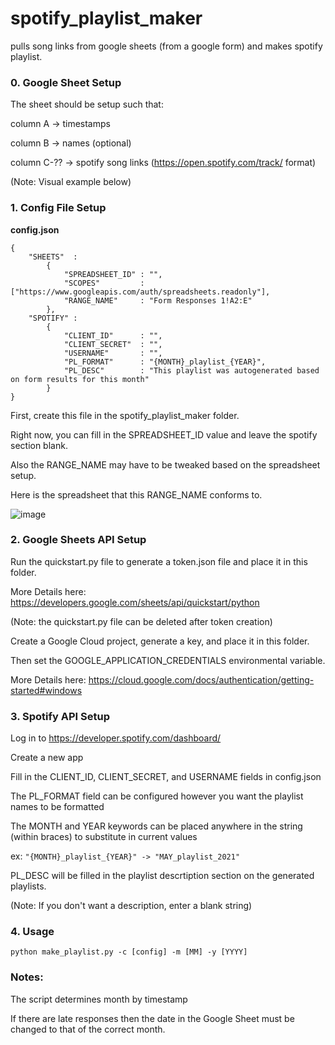 # spotify_playlist_maker
pulls song links from google sheets (from a google form) and makes spotify playlist.

### 0. Google Sheet Setup

The sheet should be setup such that: 

column A -> timestamps

column B -> names (optional)

column C-?? -> spotify song links (https://open.spotify.com/track/ format)

(Note: Visual example below)


### 1. Config File Setup

**config.json**
```
{
    "SHEETS"  :
        {
            "SPREADSHEET_ID" : "",
            "SCOPES"         : ["https://www.googleapis.com/auth/spreadsheets.readonly"],
            "RANGE_NAME"     : "Form Responses 1!A2:E"
        },
    "SPOTIFY" :
        {
            "CLIENT_ID"      : "",
            "CLIENT_SECRET"  : "",
            "USERNAME"       : "",
            "PL_FORMAT"      : "{MONTH}_playlist_{YEAR}",
            "PL_DESC"        : "This playlist was autogenerated based on form results for this month"
        }
}
```
First, create this file in the spotify_playlist_maker folder.

Right now, you can fill in the SPREADSHEET_ID value and leave the spotify section blank.

Also the RANGE_NAME may have to be tweaked based on the spreadsheet setup.

Here is the spreadsheet that this RANGE_NAME conforms to.

![image](https://user-images.githubusercontent.com/8782132/120356735-e3210200-c2c1-11eb-87a9-ffc284689c4f.png)

### 2. Google Sheets API Setup

Run the quickstart.py file to generate a token.json file and place it in this folder.

More Details here:
https://developers.google.com/sheets/api/quickstart/python

(Note: the quickstart.py file can be deleted after token creation)

Create a Google Cloud project, generate a key, and place it in this folder.

Then set the GOOGLE_APPLICATION_CREDENTIALS environmental variable.

More Details here:
https://cloud.google.com/docs/authentication/getting-started#windows

### 3. Spotify API Setup

Log in to https://developer.spotify.com/dashboard/

Create a new app

Fill in the CLIENT_ID, CLIENT_SECRET, and USERNAME fields in config.json

The PL_FORMAT field can be configured however you want the playlist names to be formatted

The MONTH and YEAR keywords can be placed anywhere in the string (within braces) to substitute in current values

ex:  ```"{MONTH}_playlist_{YEAR}" -> "MAY_playlist_2021"```

PL_DESC will be filled in the playlist descrtiption section on the generated playlists.

(Note: If you don't want a description, enter a blank string)

### 4. Usage

```
python make_playlist.py -c [config] -m [MM] -y [YYYY]
```

### Notes:
The script determines month by timestamp

If there are late responses then the date in the Google Sheet must be changed to that of the correct month.

